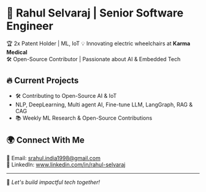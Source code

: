 # 🚀 Rahul Selvaraj | Senior Software Engineer  

🏆 2x Patent Holder | ML, IoT 
💡 Innovating electric wheelchairs at **Karma Medical**  
🛠 Open-Source Contributor | Passionate about AI & Embedded Tech  

## 🔥 Current Projects  
- 🛠 Contributing to Open-Source AI & IoT
- NLP, DeepLearning, Multi agent AI, Fine-tune LLM, LangGraph, RAG & CAG
- 📚 Weekly ML Research & Open-Source Contributions  

## 🌍 Connect With Me  
📩 Email: srahul.india1998@gmail.com  
🔗 LinkedIn: www.linkedin.com/in/rahul-selvaraj

---
🚀 *Let's build impactful tech together!*
